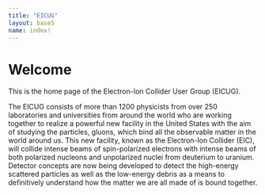 ```yaml
---
title: "EICUG"
layout: base5
name: index!
---
```



# Welcome

This is the home page of the Electron-Ion Collider User Group (EICUG).

The EICUG consists of more than 1200 physicists from over 250 laboratories and universities from around the world who are working together to realize a powerful new facility in the United States with the aim of studying the particles, gluons, which bind all the observable matter in the world around us. This new facility, known as the Electron-Ion Collider (EIC), will collide intense beams of spin-polarized electrons with intense beams of both polarized nucleons and unpolarized nuclei from deuterium to uranium. Detector concepts are now being developed to detect the high-energy scattered particles as well as the low-energy debris as a means to definitively understand how the matter we are all made of is bound together.
